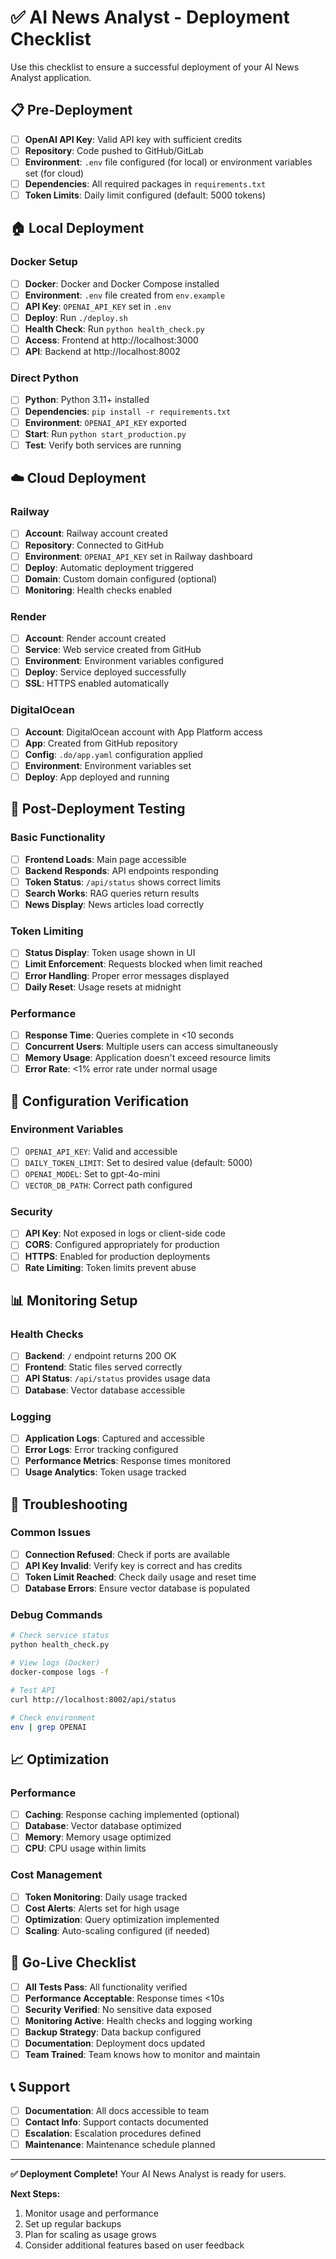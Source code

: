 # ✅ AI News Analyst - Deployment Checklist

Use this checklist to ensure a successful deployment of your AI News Analyst application.

## 📋 Pre-Deployment

- [ ] **OpenAI API Key**: Valid API key with sufficient credits
- [ ] **Repository**: Code pushed to GitHub/GitLab
- [ ] **Environment**: `.env` file configured (for local) or environment variables set (for cloud)
- [ ] **Dependencies**: All required packages in `requirements.txt`
- [ ] **Token Limits**: Daily limit configured (default: 5000 tokens)

## 🏠 Local Deployment

### Docker Setup
- [ ] **Docker**: Docker and Docker Compose installed
- [ ] **Environment**: `.env` file created from `env.example`
- [ ] **API Key**: `OPENAI_API_KEY` set in `.env`
- [ ] **Deploy**: Run `./deploy.sh`
- [ ] **Health Check**: Run `python health_check.py`
- [ ] **Access**: Frontend at http://localhost:3000
- [ ] **API**: Backend at http://localhost:8002

### Direct Python
- [ ] **Python**: Python 3.11+ installed
- [ ] **Dependencies**: `pip install -r requirements.txt`
- [ ] **Environment**: `OPENAI_API_KEY` exported
- [ ] **Start**: Run `python start_production.py`
- [ ] **Test**: Verify both services are running

## ☁️ Cloud Deployment

### Railway
- [ ] **Account**: Railway account created
- [ ] **Repository**: Connected to GitHub
- [ ] **Environment**: `OPENAI_API_KEY` set in Railway dashboard
- [ ] **Deploy**: Automatic deployment triggered
- [ ] **Domain**: Custom domain configured (optional)
- [ ] **Monitoring**: Health checks enabled

### Render
- [ ] **Account**: Render account created
- [ ] **Service**: Web service created from GitHub
- [ ] **Environment**: Environment variables configured
- [ ] **Deploy**: Service deployed successfully
- [ ] **SSL**: HTTPS enabled automatically

### DigitalOcean
- [ ] **Account**: DigitalOcean account with App Platform access
- [ ] **App**: Created from GitHub repository
- [ ] **Config**: `.do/app.yaml` configuration applied
- [ ] **Environment**: Environment variables set
- [ ] **Deploy**: App deployed and running

## 🧪 Post-Deployment Testing

### Basic Functionality
- [ ] **Frontend Loads**: Main page accessible
- [ ] **Backend Responds**: API endpoints responding
- [ ] **Token Status**: `/api/status` shows correct limits
- [ ] **Search Works**: RAG queries return results
- [ ] **News Display**: News articles load correctly

### Token Limiting
- [ ] **Status Display**: Token usage shown in UI
- [ ] **Limit Enforcement**: Requests blocked when limit reached
- [ ] **Error Handling**: Proper error messages displayed
- [ ] **Daily Reset**: Usage resets at midnight

### Performance
- [ ] **Response Time**: Queries complete in <10 seconds
- [ ] **Concurrent Users**: Multiple users can access simultaneously
- [ ] **Memory Usage**: Application doesn't exceed resource limits
- [ ] **Error Rate**: <1% error rate under normal usage

## 🔧 Configuration Verification

### Environment Variables
- [ ] `OPENAI_API_KEY`: Valid and accessible
- [ ] `DAILY_TOKEN_LIMIT`: Set to desired value (default: 5000)
- [ ] `OPENAI_MODEL`: Set to gpt-4o-mini
- [ ] `VECTOR_DB_PATH`: Correct path configured

### Security
- [ ] **API Key**: Not exposed in logs or client-side code
- [ ] **CORS**: Configured appropriately for production
- [ ] **HTTPS**: Enabled for production deployments
- [ ] **Rate Limiting**: Token limits prevent abuse

## 📊 Monitoring Setup

### Health Checks
- [ ] **Backend**: `/` endpoint returns 200 OK
- [ ] **Frontend**: Static files served correctly
- [ ] **API Status**: `/api/status` provides usage data
- [ ] **Database**: Vector database accessible

### Logging
- [ ] **Application Logs**: Captured and accessible
- [ ] **Error Logs**: Error tracking configured
- [ ] **Performance Metrics**: Response times monitored
- [ ] **Usage Analytics**: Token usage tracked

## 🚨 Troubleshooting

### Common Issues
- [ ] **Connection Refused**: Check if ports are available
- [ ] **API Key Invalid**: Verify key is correct and has credits
- [ ] **Token Limit Reached**: Check daily usage and reset time
- [ ] **Database Errors**: Ensure vector database is populated

### Debug Commands
```bash
# Check service status
python health_check.py

# View logs (Docker)
docker-compose logs -f

# Test API
curl http://localhost:8002/api/status

# Check environment
env | grep OPENAI
```

## 📈 Optimization

### Performance
- [ ] **Caching**: Response caching implemented (optional)
- [ ] **Database**: Vector database optimized
- [ ] **Memory**: Memory usage optimized
- [ ] **CPU**: CPU usage within limits

### Cost Management
- [ ] **Token Monitoring**: Daily usage tracked
- [ ] **Cost Alerts**: Alerts set for high usage
- [ ] **Optimization**: Query optimization implemented
- [ ] **Scaling**: Auto-scaling configured (if needed)

## 🎯 Go-Live Checklist

- [ ] **All Tests Pass**: All functionality verified
- [ ] **Performance Acceptable**: Response times <10s
- [ ] **Security Verified**: No sensitive data exposed
- [ ] **Monitoring Active**: Health checks and logging working
- [ ] **Backup Strategy**: Data backup configured
- [ ] **Documentation**: Deployment docs updated
- [ ] **Team Trained**: Team knows how to monitor and maintain

## 📞 Support

- [ ] **Documentation**: All docs accessible to team
- [ ] **Contact Info**: Support contacts documented
- [ ] **Escalation**: Escalation procedures defined
- [ ] **Maintenance**: Maintenance schedule planned

---

**✅ Deployment Complete!** Your AI News Analyst is ready for users.

**Next Steps:**
1. Monitor usage and performance
2. Set up regular backups
3. Plan for scaling as usage grows
4. Consider additional features based on user feedback
